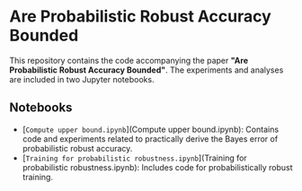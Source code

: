 
# Are Probabilistic Robust Accuracy Bounded

This repository contains the code accompanying the paper **"Are Probabilistic Robust Accuracy Bounded"**. The experiments and analyses are included in two Jupyter notebooks.

## Notebooks

- [`Compute upper bound.ipynb`](Compute upper bound.ipynb): Contains code and experiments related to practically derive the Bayes error of probabilistic robust accuracy.
- [`Training for probabilistic robustness.ipynb`](Training for probabilistic robustness.ipynb): Includes code for probabilistically robust training.
